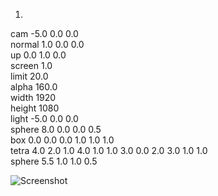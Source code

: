 1.
<p>cam -5.0 0.0 0.0<br>
normal 1.0 0.0 0.0<br>
up 0.0 1.0 0.0<br>
screen 1.0<br>
limit 20.0<br>
alpha 160.0<br>
width 1920<br>
height 1080<br>
light -5.0 0.0 0.0<br>
sphere 8.0 0.0 0.0 0.5<br>
box 0.0 0.0 0.0 1.0 1.0 1.0<br>
tetra 4.0 2.0 1.0 4.0 1.0 1.0 3.0 0.0 2.0 3.0 1.0 1.0<br>
sphere 5.5 1.0 1.0 0.5</p>

![Screenshot](render.bmp)
